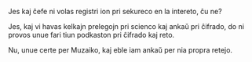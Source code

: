 Jes kaj ĉefe ni volas registri ion pri sekureco en la intereto, ĉu ne?

Jes, kaj vi havas kelkajn prelegojn pri scienco kaj ankaŭ pri ĉifrado, do ni provos unue fari tiun podkaston pri ĉifrado kaj reto.

Nu, unue certe per Muzaiko, kaj eble iam ankaŭ per nia propra retejo.
